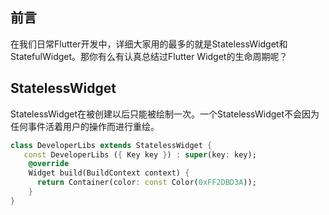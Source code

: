 ## 前言
在我们日常Flutter开发中，详细大家用的最多的就是StatelessWidget和StatefulWidget。那你有么有认真总结过Flutter Widget的生命周期呢？

## StatelessWidget
StatelessWidget在被创建以后只能被绘制一次。一个StatelessWidget不会因为任何事件活着用户的操作而进行重绘。
```dart
class DeveloperLibs extends StatelessWidget {
   const DeveloperLibs ({ Key key }) : super(key: key);
    @override
    Widget build(BuildContext context) {
      return Container(color: const Color(0xFF2DBD3A));
    }
}

```
